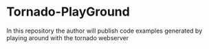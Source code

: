 Tornado-PlayGround
==================

In this repository the author will publish code examples generated by playing around with the tornado webserver